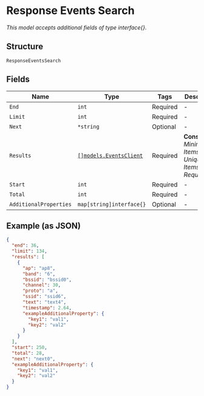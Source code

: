 
# Response Events Search

*This model accepts additional fields of type interface{}.*

## Structure

`ResponseEventsSearch`

## Fields

| Name | Type | Tags | Description |
|  --- | --- | --- | --- |
| `End` | `int` | Required | - |
| `Limit` | `int` | Required | - |
| `Next` | `*string` | Optional | - |
| `Results` | [`[]models.EventsClient`](../../doc/models/events-client.md) | Required | **Constraints**: *Minimum Items*: `1`, *Unique Items Required* |
| `Start` | `int` | Required | - |
| `Total` | `int` | Required | - |
| `AdditionalProperties` | `map[string]interface{}` | Optional | - |

## Example (as JSON)

```json
{
  "end": 36,
  "limit": 134,
  "results": [
    {
      "ap": "ap8",
      "band": "6",
      "bssid": "bssid0",
      "channel": 30,
      "proto": "a",
      "ssid": "ssid6",
      "text": "text4",
      "timestamp": 2.64,
      "exampleAdditionalProperty": {
        "key1": "val1",
        "key2": "val2"
      }
    }
  ],
  "start": 250,
  "total": 28,
  "next": "next0",
  "exampleAdditionalProperty": {
    "key1": "val1",
    "key2": "val2"
  }
}
```

